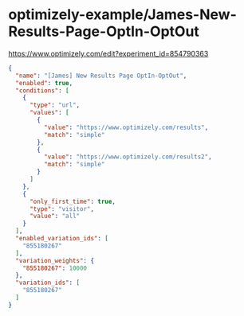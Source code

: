 optimizely-example/James-New-Results-Page-OptIn-OptOut
=====================================================

https://www.optimizely.com/edit?experiment_id=854790363

```json
{
  "name": "[James] New Results Page OptIn-OptOut",
  "enabled": true,
  "conditions": [
    {
      "type": "url",
      "values": [
        {
          "value": "https://www.optimizely.com/results",
          "match": "simple"
        },
        {
          "value": "https://www.optimizely.com/results2",
          "match": "simple"
        }
      ]
    },
    {
      "only_first_time": true,
      "type": "visitor",
      "value": "all"
    }
  ],
  "enabled_variation_ids": [
    "855180267"
  ],
  "variation_weights": {
    "855180267": 10000
  },
  "variation_ids": [
    "855180267"
  ]
}
```